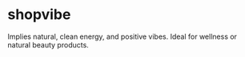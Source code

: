 # shopvibe
Implies natural, clean energy, and positive vibes. Ideal for wellness or natural beauty products.
